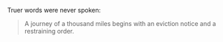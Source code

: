 Truer words were never spoken:

> A journey of a thousand miles begins with an eviction notice and a restraining order.

